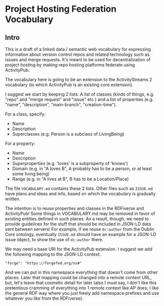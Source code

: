# Project Hosting Federation Vocabulary

## Intro

This is a draft of a linked data / semantic web vocabulary for expressing
information about version control repos and related technology such as issues
and merge requests. It's meant to be used for decentralization of project
hosting by making repo hosting platforms federate using ActivityPub.

The vocabulary here is going to be an extension to the ActivityStreams 2
vocabulary (to which ActivityPub is an existing core extension).

I suggest we start by keeping 2 lists: A list of classes (kinds of things, e.g.
"repo" and "merge request" and "issue" etc.) and a list of properties (e.g.
"name", "description", "main-branch", "creation-time").

For a class, specify:

- Name
- Description
- Superclasses (e.g. Person is a subclass of LivingBeing)

For a property:

- Name
- Description
- Superproperties (e.g. 'loves' is a subproperty of 'knows')
- Domain (e.g. in "A loves B", A probably has to be a person, or at least some
  living being)
- Range (e.g. in "A lives at B", B has to be a Location/Place)

The file `VOCABULARY.md` contains these 2 lists. Other files such as `ISSUE.md`
have plans and ideas and info, based on which the vocabulary is gradually
written.

The intention is to reuse properties and classes in the RDFiverse and
ActivityPub! Some things in VOCABULARY.md may be removed in favor of existing
entities defined in such places. As a result, though, we need to provide
guidelines for the stuff that should be included in JSON-LD data sent between
servers! For example, if we reuse `dc:author` from the Dublin Core ontology,
eventually `ISSUE.md` should have an example for a JSON-LD issue object, to
show the use of `dc:author` there.

We may need a base URI for the ActivityPub extension. I suggest we add the
following mapping to the JSON-LD context:

`"forge": "https://forgefed.org/ns#"`

And we can put in this namespace everything that doesn't come from other
places. Later that mapping could be changed into a remote context URL, but,
let's leave that cosmetic detail for later (also I must say, I don't like this
pretentious cramming of everything into 1 remote context like AP does; I like
the general RDF way where you just freely add namespace prefixes and use
whatever you like from the RDFiverse).
